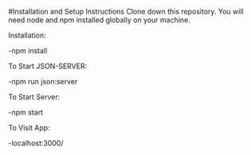 #Installation and Setup Instructions
Clone down this repository. You will need node and npm installed globally on your machine.

Installation:

-npm install

To Start JSON-SERVER:

-npm run json:server

To Start Server:

-npm start

To Visit App:

-localhost:3000/
